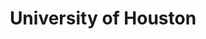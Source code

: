 ---
title: "University of Houston"
collection: teaching
type: 
permalink: /teaching/uhouston
venue: "Department of Economics, University of Houston"
date: 
location: "Houston, TX, USA"
---